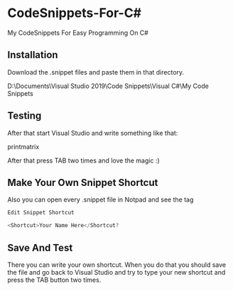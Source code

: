 # CodeSnippets-For-C#
My CodeSnippets For Easy Programming On C#

## Installation

Download the .snippet files and paste them in that directory.

D:\Documents\Visual Studio 2019\Code Snippets\Visual C#\My Code Snippets

## Testing
After that start Visual Studio and write something like that:
 
printmatrix

After that press TAB two times and love the magic :)

## Make Your Own Snippet Shortcut
Also you can open every .snippet file in Notpad and see the tag

```C#
Edit Snippet Shortcut

<Shortcut>Your Name Here</Shortcut?
```

## Save And Test 

There you can write your own shortcut.
When you do that you should save the file and go back to Visual Studio and try to type your new shortcut and press the TAB button two times.
